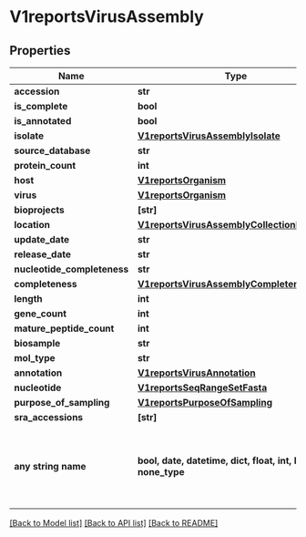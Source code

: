 # V1reportsVirusAssembly


## Properties
Name | Type | Description | Notes
------------ | ------------- | ------------- | -------------
**accession** | **str** |  | [optional] 
**is_complete** | **bool** |  | [optional] 
**is_annotated** | **bool** |  | [optional] 
**isolate** | [**V1reportsVirusAssemblyIsolate**](V1reportsVirusAssemblyIsolate.md) |  | [optional] 
**source_database** | **str** |  | [optional] 
**protein_count** | **int** |  | [optional] 
**host** | [**V1reportsOrganism**](V1reportsOrganism.md) |  | [optional] 
**virus** | [**V1reportsOrganism**](V1reportsOrganism.md) |  | [optional] 
**bioprojects** | **[str]** |  | [optional] 
**location** | [**V1reportsVirusAssemblyCollectionLocation**](V1reportsVirusAssemblyCollectionLocation.md) |  | [optional] 
**update_date** | **str** |  | [optional] 
**release_date** | **str** |  | [optional] 
**nucleotide_completeness** | **str** |  | [optional] 
**completeness** | [**V1reportsVirusAssemblyCompleteness**](V1reportsVirusAssemblyCompleteness.md) |  | [optional] 
**length** | **int** |  | [optional] 
**gene_count** | **int** |  | [optional] 
**mature_peptide_count** | **int** |  | [optional] 
**biosample** | **str** |  | [optional] 
**mol_type** | **str** |  | [optional] 
**annotation** | [**V1reportsVirusAnnotation**](V1reportsVirusAnnotation.md) |  | [optional] 
**nucleotide** | [**V1reportsSeqRangeSetFasta**](V1reportsSeqRangeSetFasta.md) |  | [optional] 
**purpose_of_sampling** | [**V1reportsPurposeOfSampling**](V1reportsPurposeOfSampling.md) |  | [optional] 
**sra_accessions** | **[str]** |  | [optional] 
**any string name** | **bool, date, datetime, dict, float, int, list, str, none_type** | any string name can be used but the value must be the correct type | [optional]

[[Back to Model list]](../README.md#documentation-for-models) [[Back to API list]](../README.md#documentation-for-api-endpoints) [[Back to README]](../README.md)


